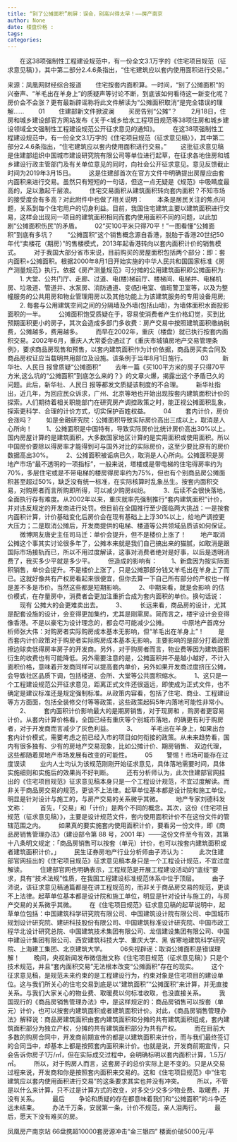```yaml
---
title: “别了公摊面积”刷屏：误会，别高兴得太早！——房产南京
author: None
date: 楼盘价格 : 
tags: 
categories: 
---
```

　　在这38项强制性工程建设规范中，有一份全文3.1万字的《住宅项目规范（征求意见稿）》，其中第二部分2.4.6条指出，“住宅建筑应以套内使用面积进行交易。”
<!-- more -->
来源：凤凰网财经综合报道
　　住宅按套内面积算。一时间，“别了公摊面积“的兴奋声、“羊毛出在羊身上”的质疑声等讨论不断，到底该如何看待这一新变化呢？房价会不会涨？更有最新辟谣称将此文件解读为“公摊面积取消“是完全错误的理解……
　　01
　　住建部新文件掀波澜
　　买房告别“公摊”？
　　2月18日，住房和城乡建设部官方网站发布《关于<城乡给水工程项目规范等38项住房和城乡建设领域全文强制性工程建设规范公开征求意见的通知》。
　　在这38项强制性工程建设规范中，有一份全文3.1万字的《住宅项目规范（征求意见稿）》，其中第二部分2.4.6条指出，“住宅建筑应以套内使用面积进行交易。”
　　这批征求意见稿是住建部组织中国城市建设研究院有限公司等单位进行起草，在征求各地住房和城乡建设行政主管部门及有关单位意见的同时，向社会公开征求意见。意见反馈截止时间为2019年3月15日。
　　这是住建部首次在官方文件中明确提出房屋应由套内面积来进行交易。虽然只有短短的一句话，但这一点无疑是《规范》中吸睛度最高的，足以激起千层浪。
　　住宅交易面积从建筑面积转向套内面积？不知市场的接受度会有多高？对此附件中也做了相关说明：
　　本条是居民关注的焦点问题，关系到每个住宅用户的切身利益。目前，我国住宅建筑主要以建筑面积进行交易，这样会出现同一项目的建筑面积相同而套内使用面积不同的问题，以此加剧“公摊面积伤民”的矛盾。
　　02“买100平米只得70平！”一图看懂“公摊面积”到底有多坑？
　　“公摊面积”这个销售概念源自香港，脱胎于香港20世纪50年代“卖楼花（期房）”的售楼模式，2013年起香港转向以套内面积计价的销售模式。
　　对于我国大部分省市来说，目前购买的房屋面积包括两个部分：即：套内面积+公摊面积。根据2000年8月1日开始实施的中华人民共和国国家标准《房产测量规范》执行。依据《房产测量规范》可分摊的公用建筑面积即公摊面积为:
　　1. 大堂、公共门厅、走廊、过道、电(楼)梯前厅、楼梯间、电梯井、电梯机房、垃圾道、管道井、水泵房、消防通道、变(配)电室、值班警卫室等，以及为整幢服务的公共用房和物业管理用房以及其他功能上为该建筑服务的专用设备用房;
　　2. 每套与公用建筑空间之间的分隔墙及外墙(包括山墙)，为墙体面积水面投影面积的一半。
　　公摊面积饱受质疑在于，容易使消费者产生价格幻觉，买到比预期面积更小的房子，其次会造成多部门多收费：房产交易中按照建筑面积缴纳税费，公摊越多，费用越多。
　　而早在2002年，重庆（楼盘）就已执行按套内面积交易。2002年6月，重庆人大常委会通过了《重庆市城镇房地产交易管理条例》，要求商品房现售和预售，以套内建筑面积作为计价依据，商品房买卖合同及商品房权证应当载明共用部位及设施。该条例于当年8月1日施行。
　　03
　　新华社、人民日 报曾质疑“公摊面积”
　　去年一篇《买100平方米的房子只得70平方米,这么坑的“公摊面积”到底怎么来的？》的文章火爆，揭露出这个矛盾已久的问题。此后，新华社、人民日 报等都发文质疑该制度的不合理。
　　新华社指出，近几年，为回应民众诉求，广州、北京等地也开始出现按套内建筑面积计价的探索。人们期待着相关职能部门在研究房产调控政策之时，能正视公摊面积乱象，探索更科学、合理的计价方式，切实保护百姓权益。
　　04
　　套内计价，房价会涨吗？
　　如是金融研究院：公摊面积导致实际房价高出三成以上，取消是人心所向！
　　1、公摊面积是中国特有，导致实际房价比统计房价高出30%以上。国内房屋计算的是建筑面积。大多数国家地区计算的是实用面积或使用面积。所以中国房价要除以得房率才能得到可与国外对比的实际房价，这至少要比原有的房价数据高出30%。
　　2、公摊面积被诟病已久，取消是人心所向。公摊面积是房地产市场“最不透明的一项指标”，一般来说，塔楼或是带电梯的住宅得房率约为70%，多层住宅或是不带电梯的楼房得房率约为75%，但也有个别商品房公摊面积甚至超过50%，缺乏没有统一标准，在实际核算时乱象丛生。按套内面积交易，对购房者而言所购即所得，可以减少购房纠纷。
　　3、后续不会很快落地，全面执行存有难度。从2002年以来，重庆就率先强制推行“套内建筑面积”计价，并对违反规定的开发商进行处罚。但目前在全国推行至少面临两大挑战：一是按套内面积计算，计价基础变化后房价会在现有基础上上浮30%以上，给地产调控更大压力；二是取消公摊后，开发商提供的电梯、楼道等公共领域品质该如何保证。
　　微博网友唐史主任司马迁：单价会提升，但不是楼价上涨了！
　　地产取消公摊这个事其实讨论很多年了，公摊本来就是我们自己搞出来的猫腻，如取消是跟国际市场接轨而已，所以不用过度解读，这事对消费者绝对是好事，以后是透明消费了，我买多少平就是多少平。
　　但造成的影响有：
　　1、新盘因为按实际面积销售，单价会提升。不是楼价上涨了，只是公摊那部分钱又羊毛出在羊身上了而已。这就好像共有产权房看起来很便宜，但你去算一下自己所有部分的产权也一样是差不多是市价。当然这些都是短期影响。
　　2、中期来看，就是会影响
的估价模式，在存量房中，消费者会更加注重折合成为套内面积的单价。换句话说：
　　现有
公摊大的会更难卖出去。
　　3、
　　长远来看，商品房的设计，尤其是配套设施的设计，会变得更加集约，尤其是刚需房。简而言之，楼宇设计会变得像香港。不是以豪宅为设计理念的，都会尽可能减少公摊。
　　中原地产首席分析师张大伟：对购房者实际购房成本基本无影响，但“羊毛出在羊身上”！
　　是否套内计价政策对于购房者实际购房成本基本无影响，主要影响的是部分打着政策擦边球卖低得房率房子的开发商。另外，对于购房者而言，物业费等因为建筑面积衍生的收费也有可能降低。另外需要注意的是，公摊面积并不是越小越好，不计入面积价格，意味着开发商同样可以提高套内单价，另外如果开发商过度挤压公摊，会导致社区品质下调，包括楼道、会所、大堂等公共面积缩水。
　　1、这只是一个工程建设规范公开征求意见，距离正式文件还很遥远，即使成为正式文件，也不确定是建议标准还是规定强制标准。从政策内容看，包括了住宅、商业、工程建设等方方面面，包括全装修交付等等政策，这些政策起码5年内落地可能性非常小。
　　2、
　　套内面积计价影响最大的是期房销售，对于现房和
，购房者更容易计价。从套内计算价格看，全国已经有重庆等个别城市落地，的确更有利于购房者，对于开发商而言减少了灰色利益。
　　3、
　　羊毛出在羊身上，如果出台套内计价模式，需要考虑之前已经入市的项目如何衔接的政策。从未来趋势看，国内有很多独有、少有的房地产交易现象，比如公摊计价、期房销售、
双边代理，这些都随着房地产市场发展有改变的可能性。
　　05
　　警惕！市场可能存在过度误读
　　业内人士均认为该规范刚刚开始征求意见，具体落地需要时间，具体实施细则和实施后的效果尚不好判断。
　　还有分析师认为，此次住建部官网挂出的《住宅项目规范》征求意见稿本身只是一个工程设计规范，不宜过度解读。而非关于商品房交易的规范，更谈不上法律。起草单位基本都是设计院和施工单位，明显是针对设计与施工的，与房产交易的关系微乎其微。
　　地产专家刘德科发文称：
　　首先，「交易」和「计价」是两个不同的概念。其次，这份《住宅项目规范（征求意见稿）》，主要是设计规范文件，套内使用面积计价不在这份文件的管辖范围之内。
　　如果真的要实施套内使用面积计价，要看另一份文件，即《商品房销售管理办法》（建设部令第 88 号，2001 年）——这份文件至今有效，其第十八条明文规定：「商品房销售可以按套（单元）计价，也可以按套内建筑面积或者建筑面积计价。」
　　民生证券房地产行业分析师由子沛认为：
　　此次住建部官网挂出的《住宅项目规范》征求意见稿本身只是一个工程设计规范，不宜过度解读。
　　住建部官网也明确表示，工程规范是开展工程建设活动的“底线”要求，具有“技术法规”性质，在我国工程建设标准规范体系中位于顶层。
　　由子沛说，该征求意见稿通篇都是在讲工程规范的，而非关于商品房交易的规范，更谈不上法律。起草单位基本都是设计院和施工单位，明显是针对设计与施工的，与房产交易的关系微乎其微。
　　在《住宅项目规范》征求意见稿的起草说明中，起草单位包括：中国建筑科学研究院有限公司、中国建筑设计院有限公司、中国城市规划设计研究院、建研科技股份有限公司、中国建筑标准设计研究院、中国市政工程华北设计研究总院、中国建筑技术集团有限公司、龙信建设集团有限公司、中国中建设计集团有限公司、西安建筑科技大学、重庆大学、黑
省寒地建筑科学研究院、上海建工集团、北京建筑大学。
　　06央视辟谣：取消公摊面积是错误理解！
　　晚间，央视新闻发布微信推文称《住宅项目规范（征求意见稿）》只是个技术规范，并且“套内面积交易”无法根本改变“公摊面积”存在的现实。
　　这个征求意见稿，是规范未来约束的是工程建设行为，约束对象是住宅项目的建设单位。这与我们所关心的住宅交易到底是以“建筑面积”“公摊面积”来计算，并无直接关系。与我们大家关心的物业费、取暖费以何标准收取，也没直接关系。
　　我国现行的《商品房销售管理办法》中，是这样规定的：商品房销售可以按套（单元）计价，也可以按套内建筑面积或者建筑面积计价。对此，《商品房销售管理办法》解释说：商品房建筑面积由套内建筑面积和分摊的共有建筑面积组成，套内建筑面积部分为独立产权，分摊的共有建筑面积部分为共有产权。
　　而在目前大多数的购房合同中，开发商前期宣传的都是以建筑面积来计价，而与我们最终签订的合同当中，却基本上都是按照套内面积来计价。也就是说，开发商前期宣传，只会告诉你房子1万/㎡，但在实际成交过程中，会明确标明以套内面积计算，1.5万/㎡。
　　所以，对于购房人而言，这套房子的总价实际上是不变的。只是从交易过程来说，开发商和你是按照套内面积来交易的。这和《住宅项目规范》中“住宅建筑应以套内使用面积进行交易”的这条要求其实也并没有冲突。
　　所以，不管是以什么来计算，只不过是计算方式的改变，对多交少交多少物业费、取暖费，并没有关系。
　　最后
　　争论和质疑的存在都意味着我们和“公摊面积”的斗争还远未结束。
　　办法千万条，安居第一条，计价不规范，亲人泪两行。
　　最后，愿天下没有难买的房。
                        
                        
                        
                        
                                        
                    
                    
                
                    
                    
                    
                
                    
                
凤凰房产南京站
66盘携超10000套房源冲击“金三银四”
楼面价破5000元/平
	                        
	                    
	                        
	                    
